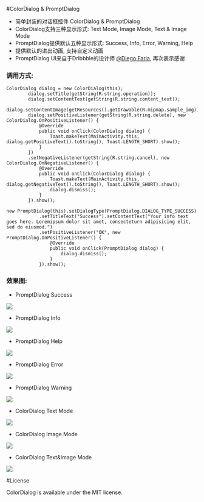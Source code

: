 #ColorDialog & PromptDialog

* 简单封装的对话框控件 ColorDialog & PromptDialog
* ColorDialog支持三种显示形式: Text Mode, Image Mode, Text & Image Mode
* PromptDialog提供默认五种显示形式: Success, Info, Error, Warning, Help 
* 提供默认的进出动画, 支持自定义动画
* PromptDialog UI来自于Dribbble的设计师 [@Diego Faria](https://dribbble.com/shots/1626595-Feedback-dialogs-collection-FREE-PSD "Title"), 再次表示感谢



### 调用方式:

<pre><code>ColorDialog dialog = new ColorDialog(this);
        dialog.setTitle(getString(R.string.operation));
        dialog.setContentText(getString(R.string.content_text));
        dialog.setContentImage(getResources().getDrawable(R.mipmap.sample_img));
        dialog.setPositiveListener(getString(R.string.delete), new ColorDialog.OnPositiveListener() {
            @Override
            public void onClick(ColorDialog dialog) {
                Toast.makeText(MainActivity.this, dialog.getPositiveText().toString(), Toast.LENGTH_SHORT).show();
            }
        })
        .setNegativeListener(getString(R.string.cancel), new ColorDialog.OnNegativeListener() {
            @Override
            public void onClick(ColorDialog dialog) {
                Toast.makeText(MainActivity.this, dialog.getNegativeText().toString(), Toast.LENGTH_SHORT).show();
                dialog.dismiss();
            }
        }).show();
</code></pre>

<pre><code>new PromptDialog(this).setDialogType(PromptDialog.DIALOG_TYPE_SUCCESS)
            .setTitleText("Success").setContentText("Your info text goes here. Loremipsum dolor sit amet, consecteturn adipisicing elit, sed do eiusmod.")
            .setPositiveListener("OK", new PromptDialog.OnPositiveListener() {
                @Override
                public void onClick(PromptDialog dialog) {
                    dialog.dismiss();
                }
            }).show();</code></pre>




### 效果图:

* PromptDialog Success

![](https://github.com/andyxialm/ColorDialog/blob/master/art/Screenshot_type_success.png?raw=true)

* PromptDialog Info

![](https://github.com/andyxialm/ColorDialog/blob/master/art/Screenshot_type_info.png?raw=true)

* PromptDialog Help

![](https://github.com/andyxialm/ColorDialog/blob/master/art/Screenshot_type_help.png?raw=true)

* PromptDialog Error

![](https://github.com/andyxialm/ColorDialog/blob/master/art/Screenshot_type_error.png?raw=true)

* PromptDialog Warning

![](https://github.com/andyxialm/ColorDialog/blob/master/art/Screenshot_type_warning.png?raw=true)


* ColorDialog Text Mode

![](https://github.com/andyxialm/ColorDialog/blob/master/art/Screenshot_text.png?raw=true)

* ColorDialog Image Mode

![](https://github.com/andyxialm/ColorDialog/blob/master/art/Screenshot_img.png?raw=true)

* ColorDialog Text&Image Mode

![](https://github.com/andyxialm/ColorDialog/blob/master/art/Screenshot_imgtext.png?raw=true)


#License
<p>ColorDialog is available under the MIT license.</p>
